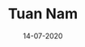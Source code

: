 ---
layout: ampstory
title: Tuan Nam
date: 14-07-2020
cover:
   title: Tuấn Nấm - Nấm độc để ngắm thôi!
   subtitle: <h3>Cuộc đời của thầy Ngạn (Nấm)...</h3>
pages: 
 - page-number: 1
   layout: thirds
   top: <h2>Hà Lan không có ở Đà Lạt, Sài Gòn - Hà Nội mình cũng đã tìm khắp rồi. 🔥</h2>
   background: /uploads/stories/29f830a4-1036-437e-ae03-21d5cd0d2a1e.jpg
   cta:
      link: https://www.facebook.com/hoangtuanpham309
      text: Tuấn Nấm!
 - page-number: 2
   layout: thirds
   h1: 
   text: 
   background: /uploads/stories/571584cb-0830-459a-9ca3-c665d0c7e39c.jpg
 - page-number: 3
   layout: thirds
   top: Hello
   middle: <h3>Nghe bảo Hà Lan thích Heavy Metal nên Ngạn chẳng ngại xuống núi bái sư.</h3>
   background:  /uploads/stories/31e0788c-dd56-4916-b1fb-9739984dcf3e.jpg
 - page-number: 4
   layout: thirds
   bottom: <h1>Ngạn (Nấm)</h1>   
   background: https://media.giphy.com/media/26ybvOkkmathUXss0/giphy.gif
---